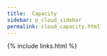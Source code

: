 ```yaml
---
title:  Capacity
sidebar: p_cloud_sidebar
permalink: cloud_capacity.html
---
```



{% include links.html %}
